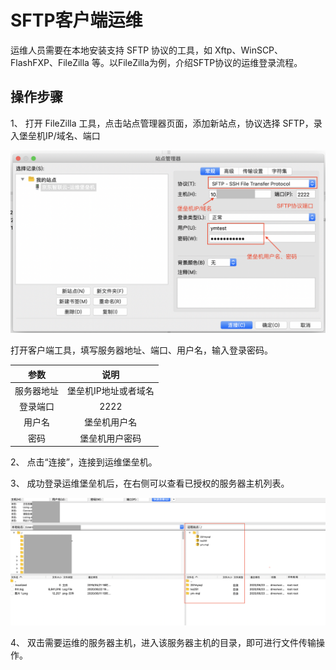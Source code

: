 # SFTP客户端运维

运维人员需要在本地安装支持 SFTP 协议的工具，如 Xftp、WinSCP、FlashFXP、FileZilla 等。以FileZilla为例，介绍SFTP协议的运维登录流程。

## 操作步骤

1、 打开 FileZilla 工具，点击站点管理器页面，添加新站点，协议选择 SFTP，录入堡垒机IP/域名、端口

![](/image/Bastion/sftp1.png) 

打开客户端工具，填写服务器地址、端口、用户名，输入登录密码。


| 参数      |   说明  | 
| :--------: | :--------:|
| 服务器地址  | 堡垒机IP地址或者域名 |
| 登录端口  | 2222|
| 用户名  | 堡垒机用户名 |
| 密码  | 堡垒机用户密码 |


2、 点击“连接”，连接到运维堡垒机。

3、 成功登录运维堡垒机后，在右侧可以查看已授权的服务器主机列表。

![](/image/Bastion/sftp2.png) 

4、 双击需要运维的服务器主机，进入该服务器主机的目录，即可进行文件传输操作。



